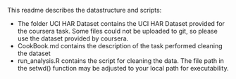 This readme describes the datastructure and scripts:
- The folder UCI HAR Dataset contains the UCI HAR Dataset provided for the coursera task. Some files could not be uploaded to git, so please use the dataset provided by coursera.
- CookBook.md contains the description of the task performed cleaning the dataset
- run_analysis.R contains the script for cleaning the data. The file path in the setwd() function may be adjusted to your local path for executability.